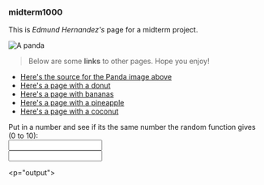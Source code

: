 ### midterm1000

This is _Edmund Hernandez's_ page for a midterm project.

![A panda](https://cdn.britannica.com/80/150980-050-84B9202C/Giant-panda-cub-branch.jpg)

> Below are some **links** to other pages.
> Hope you enjoy!
- [Here's the source for the Panda image above](https://www.britannica.com/animal/giant-panda)
- [Here's a page with a donut](secondPage.md)
- [Here's a page with bananas](thirdPage.md)
- [Here's a page with a pineapple](fourthPage.md)
- [Here's a page with a coconut](fifthPage.md)

<!DOCTYPE html>
<html>

<head>
</head>
  
<body>

<form action="randomNumCompare()">
  <label for= "textBox">Put in a number and see if its the same number the random function gives (0 to 10):</label></br>
  <input type="text" id="textBox" name="textBox" value=""></input></br>
  <input type="submit value="Submit">
</form>

<p="output"></p>
  
<script>
function randomNumCompare() {
  var machineNum = Math.floor(Math.random() * 11)
  var textBoxSum = getElementById("textBox")
  
if (textBoxSum == machineNum) {
  document.getElementById("output").innerHTML = "The numbers match!"
} else if (textBoxSum != machineNum) {
  document.getElementById("output").innerHTML = "The numbers did not match!"
}
  
}
</script>
 
</body>

</html>
